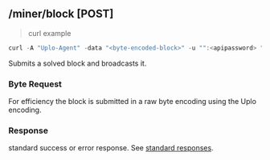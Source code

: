## /miner/block [POST]
> curl example

```go
curl -A "Uplo-Agent" -data "<byte-encoded-block>" -u "":<apipassword> "localhost:8480/miner/block"
```

Submits a solved block and broadcasts it.

### Byte Request

For efficiency the block is submitted in a raw byte encoding using the Uplo
encoding.

### Response

standard success or error response. See [standard
responses](#standard-responses).
